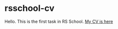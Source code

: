 # rsschool-cv

Hello. This is the first task in RS School. [My CV is here](https://testerimo.github.io/rsschool-cv/cv)